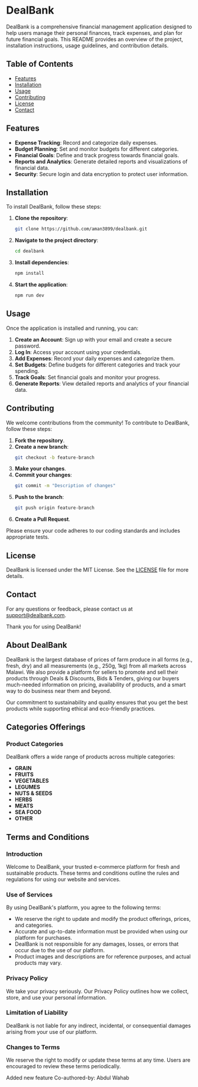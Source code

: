 # DealBank

DealBank is a comprehensive financial management application designed to help users manage their personal finances, track expenses, and plan for future financial goals. This README provides an overview of the project, installation instructions, usage guidelines, and contribution details.

## Table of Contents
- [Features](#features)
- [Installation](#installation)
- [Usage](#usage)
- [Contributing](#contributing)
- [License](#license)
- [Contact](#contact)

## Features
- **Expense Tracking**: Record and categorize daily expenses.
- **Budget Planning**: Set and monitor budgets for different categories.
- **Financial Goals**: Define and track progress towards financial goals.
- **Reports and Analytics**: Generate detailed reports and visualizations of financial data.
- **Security**: Secure login and data encryption to protect user information.

## Installation
To install DealBank, follow these steps:

1. **Clone the repository**:
    ```bash
    git clone https://github.com/aman3899/dealbank.git
    ```
2. **Navigate to the project directory**:
    ```bash
    cd dealbank
    ```
3. **Install dependencies**:
    ```bash
    npm install
    ```
4. **Start the application**:
    ```bash
    npm run dev
    ```

## Usage
Once the application is installed and running, you can:

1. **Create an Account**: Sign up with your email and create a secure password.
2. **Log In**: Access your account using your credentials.
3. **Add Expenses**: Record your daily expenses and categorize them.
4. **Set Budgets**: Define budgets for different categories and track your spending.
5. **Track Goals**: Set financial goals and monitor your progress.
6. **Generate Reports**: View detailed reports and analytics of your financial data.

## Contributing
We welcome contributions from the community! To contribute to DealBank, follow these steps:

1. **Fork the repository**.
2. **Create a new branch**:
    ```bash
    git checkout -b feature-branch
    ```
3. **Make your changes**.
4. **Commit your changes**:
    ```bash
    git commit -m "Description of changes"
    ```
5. **Push to the branch**:
    ```bash
    git push origin feature-branch
    ```
6. **Create a Pull Request**.

Please ensure your code adheres to our coding standards and includes appropriate tests.

## License
DealBank is licensed under the MIT License. See the [LICENSE](LICENSE) file for more details.

## Contact
For any questions or feedback, please contact us at support@dealbank.com.

Thank you for using DealBank!
## About DealBank

DealBank is the largest database of prices of farm produce in all forms (e.g., fresh, dry) and all measurements (e.g., 250g, 1kg) from all markets across Malawi. We also provide a platform for sellers to promote and sell their products through Deals & Discounts, Bids & Tenders, giving our buyers much-needed information on pricing, availability of products, and a smart way to do business near them and beyond.

Our commitment to sustainability and quality ensures that you get the best products while supporting ethical and eco-friendly practices.

## Categories Offerings

### Product Categories
DealBank offers a wide range of products across multiple categories:

- **GRAIN**
- **FRUITS**
- **VEGETABLES**
- **LEGUMES**
- **NUTS & SEEDS**
- **HERBS**
- **MEATS**
- **SEA FOOD**
- **OTHER**

## Terms and Conditions

### Introduction
Welcome to DealBank, your trusted e-commerce platform for fresh and sustainable products. These terms and conditions outline the rules and regulations for using our website and services.

### Use of Services
By using DealBank's platform, you agree to the following terms:

- We reserve the right to update and modify the product offerings, prices, and categories.
- Accurate and up-to-date information must be provided when using our platform for purchases.
- DealBank is not responsible for any damages, losses, or errors that occur due to the use of our platform.
- Product images and descriptions are for reference purposes, and actual products may vary.

### Privacy Policy
We take your privacy seriously. Our Privacy Policy outlines how we collect, store, and use your personal information.

### Limitation of Liability
DealBank is not liable for any indirect, incidental, or consequential damages arising from your use of our platform.

### Changes to Terms
We reserve the right to modify or update these terms at any time. Users are encouraged to review these terms periodically.

Added new feature
Co-authored-by: Abdul Wahab <abdulwahab-57>
